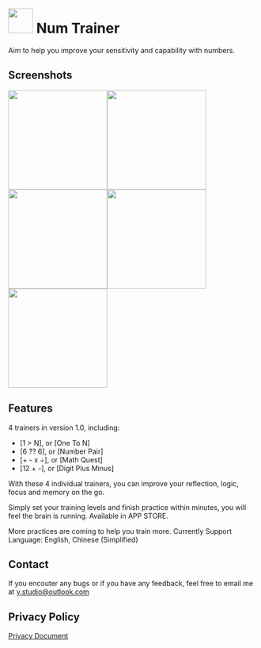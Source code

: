 # <img src="https://github.com/ywang035/numtrainerios/blob/master/icon_1024.jpg" width="50"> Num Trainer

Aim to help you improve your sensitivity and capability with numbers.

## Screenshots
<img src="https://github.com/ywang035/numtrainerios/blob/master/screenshots/picture%201.jpg" width="200"><img src="https://github.com/ywang035/numtrainerios/blob/master/screenshots/picture%202.jpg" width="200"><img src="https://github.com/ywang035/numtrainerios/blob/master/screenshots/picture%203.jpg" width="200"><img src="https://github.com/ywang035/numtrainerios/blob/master/screenshots/picture%204.jpg" width="200"><img src="https://github.com/ywang035/numtrainerios/blob/master/screenshots/picture%205.jpg" width="200">

## Features

4 trainers in version 1.0, including:
- [1 > N], or [One To N]
- [6 ?? 6], or [Number Pair]
- [+ - x ÷], or [Math Quest]
- [12 + -], or [Digit Plus Minus]

With these 4 individual trainers, you can improve your reflection, logic, focus and memory on the go. 

Simply set your training levels and finish practice within minutes, you will feel the brain is running. Available in APP STORE.

More practices are coming to help you train more.
Currently Support Language: English, Chinese (Simplified)

## Contact

If you encouter any bugs or if you have any feedback, feel free to email me at y.studio@outlook.com

## Privacy Policy

[Privacy Document](https://github.com/ywang035/numtrainerios/blob/master/PRIVACYPOLICY.md)
